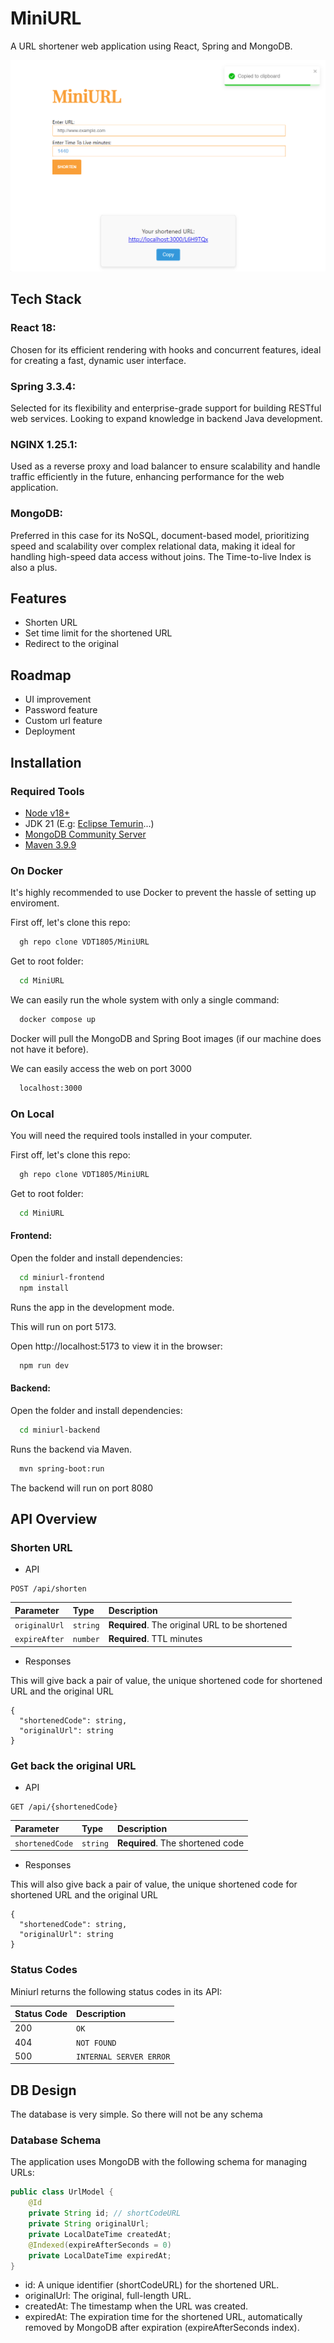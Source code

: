 # MiniURL

A URL shortener web application using React, Spring and MongoDB.


![Demo](./images/a1.png)



## Tech Stack

### React 18: 
Chosen for its efficient rendering with hooks and concurrent features, ideal for creating a fast, dynamic user interface.

### Spring 3.3.4: 
Selected for its flexibility and enterprise-grade support for building RESTful web services. Looking to expand knowledge in backend Java development.

### NGINX 1.25.1: 
Used as a reverse proxy and load balancer to ensure scalability and handle traffic efficiently in the future, enhancing performance for the web application.

### MongoDB: 
Preferred in this case for its NoSQL, document-based model, prioritizing speed and scalability over complex relational data, making it ideal for handling high-speed data access without joins. The Time-to-live Index is also a plus.


## Features

- Shorten URL
- Set time limit for the shortened URL
- Redirect to the original



## Roadmap
- UI improvement
- Password feature
- Custom url feature
- Deployment



## Installation

### Required Tools
- [Node v18+](https://nodejs.org/en/download/package-manager) 
- JDK 21 (E.g: [Eclipse Temurin](https://adoptium.net)...)
- [MongoDB Community Server](https://www.mongodb.com/try/download/community) 
- [Maven 3.9.9](https://maven.apache.org/download.cgi)

### On Docker
It's highly recommended to use Docker to prevent the hassle of setting up enviroment.

First off, let's clone this repo:
```bash
  gh repo clone VDT1805/MiniURL
```
Get to root folder:
```bash
  cd MiniURL
```
We can easily run the whole system with only a single command:

```bash
  docker compose up
```
Docker will pull the MongoDB and Spring Boot images (if our machine does not have it before). 

We can easily access the web on port 3000
```bash
  localhost:3000
```

### On Local
You will need the required tools installed in your computer.

First off, let's clone this repo:
```bash
  gh repo clone VDT1805/MiniURL
```

Get to root folder:
```bash
  cd MiniURL
```
#### Frontend:
Open the folder and install dependencies:
```bash
  cd miniurl-frontend
  npm install
```

Runs the app in the development mode.

This will run on port 5173.

Open http://localhost:5173 to view it in the browser:

```bash
  npm run dev
```
#### Backend:
Open the folder and install dependencies:
```bash
  cd miniurl-backend
```

Runs the backend via Maven.

```bash
  mvn spring-boot:run
```
The backend will run on port 8080

## API Overview

### Shorten URL

- API
```http
POST /api/shorten
```

| Parameter | Type | Description |
| :--- | :--- | :--- |
| `originalUrl` | `string` | **Required**. The original URL to be shortened |
| `expireAfter` | `number` | **Required**. TTL minutes |

- Responses

This will give back a pair of value, the unique shortened code for shortened URL and the original URL
``` javscript
{
  "shortenedCode": string,
  "originalUrl": string
}
```


### Get back the original URL

- API
```http
GET /api/{shortenedCode}
```

| Parameter | Type | Description |
| :--- | :--- | :--- |
| `shortenedCode` | `string` | **Required**. The shortened code |

- Responses

This will also give back a pair of value, the unique shortened code for shortened URL and the original URL
``` javscript
{
  "shortenedCode": string,
  "originalUrl": string
}
```

### Status Codes

Miniurl returns the following status codes in its API:

| Status Code | Description |
| :--- | :--- |
| 200 | `OK` |
| 404 | `NOT FOUND` |
| 500 | `INTERNAL SERVER ERROR` |

## DB Design
The database is very simple. So there will not be any schema

### Database Schema

The application uses MongoDB with the following schema for managing URLs:

```java
public class UrlModel {
    @Id
    private String id; // shortCodeURL
    private String originalUrl;
    private LocalDateTime createdAt;
    @Indexed(expireAfterSeconds = 0)
    private LocalDateTime expiredAt;
}
```
- id: A unique identifier (shortCodeURL) for the shortened URL.
- originalUrl: The original, full-length URL.
- createdAt: The timestamp when the URL was created.
- expiredAt: The expiration time for the shortened URL, automatically removed by MongoDB after expiration (expireAfterSeconds index).